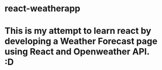 # react-weatherapp

# This is my attempt to learn react by developing a Weather Forecast page using React and Openweather API. :D
